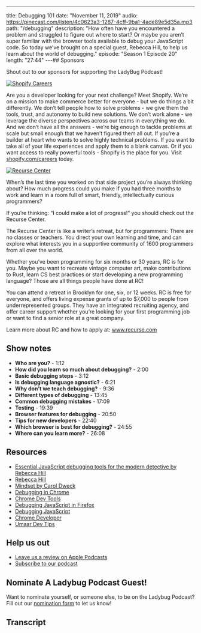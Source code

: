 ---

title: Debugging 101
date: "November 11, 2019"
audio: https://pinecast.com/listen/4c0623a3-1287-4cff-9ba1-4ade89e5d35a.mp3
path: "/debugging"
description: "How often have you encountered a problem and struggled to figure out where to start? Or maybe you aren’t super familiar with the browser tools available to debug your JavaScript code. So today we’ve brought on a special guest, Rebecca Hill, to help us learn about the world of debugging."
episode: "Season 1 Episode 20"
length: "27:44"
---## Sponsors

Shout out to our sponsors for supporting the LadyBug Podcast!

<a class="image-link" target="_blank" href="https://www.shopify.com/careers"><img src="../../assets/shopify.svg" alt="Shopify Careers"></a>

Are you a developer looking for your next challenge? Meet Shopify. We’re on a mission to make commerce better for everyone - but we do things a bit differently. We don’t tell people how to solve problems - we give them the tools, trust, and autonomy to build new solutions. We don’t work alone - we leverage the diverse perspectives across our teams in everything we do. And we don’t have all the answers - we’re big enough to tackle problems at scale but small enough that we haven’t figured them all out. If you’re a builder at heart who wants to solve highly technical problems. If you want to take all of your life experiences and apply them to a blank canvas. Or if you want access to really powerful tools - Shopify is the place for you. Visit <a target="_blank" href="https://www.shopify.com/careers">shopify.com/careers</a> today.

<a class="image-link" target="_blank" href="https://www.recurse.com/about"><img src="../../assets/RC_logo.svg" alt="Recurse Center" /></a>

When’s the last time you worked on that side project you’re always thinking about? How much progress could you make if you had three months to work and learn in a room full of smart, friendly, intellectually curious programmers?

If you’re thinking: “I could make a lot of progress!” you should check out the Recurse Center.

The Recurse Center is like a writer’s retreat, but for programmers: There are no classes or teachers. You direct your own learning and time, and can explore what interests you in a supportive community of 1600 programmers from all over the world.

Whether you’ve been programming for six months or 30 years, RC is for you. Maybe you want to recreate vintage computer art, make contributions to Rust, learn CS best practices or start developing a new programming language? Those are all things people have done at RC!

You can attend a retreat in Brooklyn for one, six, or 12 weeks. RC is free for everyone, and offers living expense grants of up to \$7,000 to people from underrepresented groups. They have an integrated recruiting agency, and offer career support whether you’re looking for your first programming job or want to find a senior role at a great company.

Learn more about RC and how to apply at: www.recurse.com

## Show notes

- **Who are you?** - 1:12
- **How did you learn so much about debugging?** - 2:00
- **Basic debugging steps** - 3:12
- **Is debugging language agnostic?** - 6:21
- **Why don't we teach debugging?** - 9:36
- **Different types of debugging** - 13:45
- **Common debugging mistakes** - 17:09
- **Testing** - 19:39
- **Browser features for debugging** - 20:50
- **Tips for new developers** - 22:40
- **Which browser is best for debugging?** - 24:55
- **Where can you learn more?** - 26:08

## Resources

- [Essential JavaScript debugging tools for the modern detective by Rebecca Hill](https://www.youtube.com/watch?v=TtsvMRxmfGA)
- [Rebecca Hill](https://twitter.com/rebekaka)
- [Mindset by Carol Dweck](https://www.amazon.de/Mindset-Updated-Changing-Fulfil-Potential/dp/147213995X/ref=asc_df_147213995X/?tag=googshopde-21&linkCode=df0&hvadid=309205882077&hvpos=1o1&hvnetw=g&hvrand=8764043268399286259&hvpone=&hvptwo=&hvqmt=&hvdev=c&hvdvcmdl=&hvlocint=&hvlocphy=9041877&hvtargid=pla-453595936974&psc=1&th=1&psc=1&tag=&ref=&adgrpid=60093767645&hvpone=&hvptwo=&hvadid=309205882077&hvpos=1o1&hvnetw=g&hvrand=8764043268399286259&hvqmt=&hvdev=c&hvdvcmdl=&hvlocint=&hvlocphy=9041877&hvtargid=pla-453595936974)
- [Debugging in Chrome](https://developers.google.com/web/tools/chrome-devtools/javascript)
- [Chrome Dev Tools](https://developers.google.com/web/tools/chrome-devtools)
- [Debugging JavaScript in Firefox](https://www.jetbrains.com/help/webstorm/debugging-javascript-in-firefox.html)
- [Debugging JavaScript](https://developer.mozilla.org/en-US/docs/Mozilla/Debugging/Debugging_JavaScript)
- [Chrome Developer](https://developer.chrome.com/home)
- [Umaar Dev Tips](https://umaar.com/dev-tips/)

## Help us out

- <a target="_blank" href="https://podcasts.apple.com/us/podcast/ladybug-podcast/id1469229625">Leave us a review on Apple Podcasts</a>
- <a target="_blank" href="https://link.chtbl.com/ladybugpodcast">Subscribe to our podcast</a>

## Nominate A Ladybug Podcast Guest!

Want to nominate yourself, or someone else, to be on the Ladybug Podcast? Fill out our [nomination form](https://forms.gle/SUK6Usk6EnnkTsjG8) to let us know!

## Transcript
